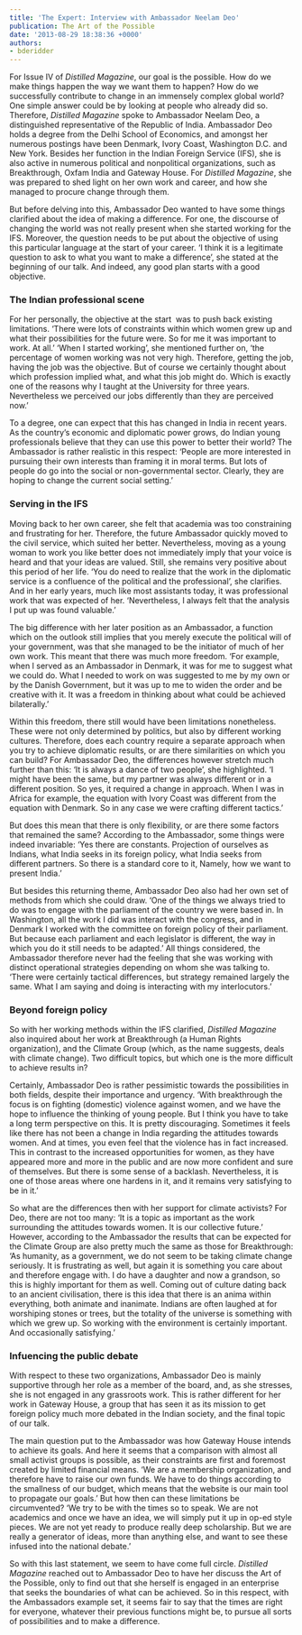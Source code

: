 ```yaml
---
title: 'The Expert: Interview with Ambassador Neelam Deo'
publication: The Art of the Possible
date: '2013-08-29 18:38:36 +0000'
authors:
- bderidder
---
```


For Issue IV of <em>Distilled Magazine</em>, our goal is the possible. How do we make things happen the way we want them to happen? How do we successfully contribute to change in an immensely complex global world? One simple answer could be by looking at people who already did so. Therefore, <em>Distilled Magazine</em> spoke to Ambassador Neelam Deo, a distinguished representative of the Republic of India. Ambassador Deo holds a degree from the Delhi School of Economics, and amongst her numerous postings have been Denmark, Ivory Coast, Washington D.C. and New York. Besides her function in the Indian Foreign Service (IFS), she is also active in numerous political and nonpolitical organizations, such as Breakthrough, Oxfam India and Gateway House. For <em>Distilled Magazine</em>, she was prepared to shed light on her own work and career, and how she managed to procure change through them.

But before delving into this, Ambassador Deo wanted to have some things clarified about the idea of making a difference. For one, the discourse of changing the world was not really present when she started working for the IFS. Moreover, the question needs to be put about the objective of using this particular language at the start of your career. ‘I think it is a legitimate question to ask to what you want to make a difference’, she stated at the beginning of our talk. And indeed, any good plan starts with a good objective.

### The Indian professional scene

For her personally, the objective at the start  was to push back existing limitations. ‘There were lots of constraints within which women grew up and what their possibilities for the future were. So for me it was important to work. At all.’ ‘When I started working’, she mentioned further on, ‘the percentage of women working was not very high. Therefore, getting the job, having the job was the objective. But of course we certainly thought about which profession implied what, and what this job might do. Which is exactly one of the reasons why I taught at the University for three years. Nevertheless we perceived our jobs differently than they are perceived now.’

To a degree, one can expect that this has changed in India in recent years. As the country’s economic and diplomatic power grows, do Indian young professionals believe that they can use this power to better their world? The Ambassador is rather realistic in this respect: ‘People are more interested in pursuing their own interests than framing it in moral terms. But lots of people do go into the social or non-governmental sector. Clearly, they are hoping to change the current social setting.’

### Serving in the IFS

Moving back to her own career, she felt that academia was too constraining and frustrating for her. Therefore, the future Ambassador quickly moved to the civil service, which suited her better. Nevertheless, moving as a young woman to work you like better does not immediately imply that your voice is heard and that your ideas are valued. Still, she remains very positive about this period of her life. ‘You do need to realize that the work in the diplomatic service is a confluence of the political and the professional’, she clarifies. And in her early years, much like most assistants today, it was professional work that was expected of her. ‘Nevertheless, I always felt that the analysis I put up was found valuable.’

The big difference with her later position as an Ambassador, a function which on the outlook still implies that you merely execute the political will of your government, was that she managed to be the initiator of much of her own work. This meant that there was much more freedom. ‘For example, when I served as an Ambassador in Denmark, it was for me to suggest what we could do. What I needed to work on was suggested to me by my own or by the Danish Government, but it was up to me to widen the order and be creative with it. It was a freedom in thinking about what could be achieved bilaterally.’

Within this freedom, there still would have been limitations nonetheless. These were not only determined by politics, but also by different working cultures. Therefore, does each country require a separate approach when you try to achieve diplomatic results, or are there similarities on which you can build? For Ambassador Deo, the differences however stretch much further than this: ‘It is always a dance of two people’, she highlighted. ‘I might have been the same, but my partner was always different or in a different position. So yes, it required a change in approach. When I was in Africa for example, the equation with Ivory Coast was different from the equation with Denmark. So in any case we were crafting different tactics.’

But does this mean that there is only flexibility, or are there some factors that remained the same? According to the Ambassador, some things were indeed invariable: ‘Yes there are constants. Projection of ourselves as Indians, what India seeks in its foreign policy, what India seeks from different partners. So there is a standard core to it, Namely, how we want to present India.’

But besides this returning theme, Ambassador Deo also had her own set of methods from which she could draw. ‘One of the things we always tried to do was to engage with the parliament of the country we were based in. In Washington, all the work I did was interact with the congress, and in Denmark I worked with the committee on foreign policy of their parliament. But because each parliament and each legislator is different, the way in which you do it still needs to be adapted.’ All things considered, the Ambassador therefore never had the feeling that she was working with distinct operational strategies depending on whom she was talking to. ‘There were certainly tactical differences, but strategy remained largely the same. What I am saying and doing is interacting with my interlocutors.’

### Beyond foreign policy

So with her working methods within the IFS clarified, <em>Distilled Magazine</em> also inquired about her work at Breakthrough (a Human Rights organization), and the Climate Group (which, as the name suggests, deals with climate change). Two difficult topics, but which one is the more difficult to achieve results in?

Certainly, Ambassador Deo is rather pessimistic towards the possibilities in both fields, despite their importance and urgency. ‘With breakthrough the focus is on fighting (domestic) violence against women, and we have the hope to influence the thinking of young people. But I think you have to take a long term perspective on this. It is pretty discouraging. Sometimes it feels like there has not been a change in India regarding the attitudes towards women. And at times, you even feel that the violence has in fact increased. This in contrast to the increased opportunities for women, as they have appeared more and more in the public and are now more confident and sure of themselves. But there is some sense of a backlash. Nevertheless, it is one of those areas where one hardens in it, and it remains very satisfying to be in it.’

So what are the differences then with her support for climate activists? For Deo, there are not too many: ‘It is a topic as important as the work surrounding the attitudes towards women. It is our collective future.’ However, according to the Ambassador the results that can be expected for the Climate Group are also pretty much the same as those for Breakthrough: ‘As humanity, as a government, we do not seem to be taking climate change seriously. It is frustrating as well, but again it is something you care about and therefore engage with. I do have a daughter and now a grandson, so this is highly important for them as well. Coming out of culture dating back to an ancient civilisation, there is this idea that there is an anima within everything, both animate and inanimate. Indians are often laughed at for worshiping stones or trees, but the totality of the universe is something with which we grew up. So working with the environment is certainly important. And occasionally satisfying.’

### Infuencing the public debate

With respect to these two organizations, Ambassador Deo is mainly supportive through her role as a member of the board, and, as she stresses, she is not engaged in any grassroots work. This is rather different for her work in Gateway House, a group that has seen it as its mission to get foreign policy much more debated in the Indian society, and the final topic of our talk.

The main question put to the Ambassador was how Gateway House intends to achieve its goals. And here it seems that a comparison with almost all small activist groups is possible, as their constraints are first and foremost created by limited financial means. ‘We are a membership organization, and therefore have to raise our own funds. We have to do things according to the smallness of our budget, which means that the website is our main tool to propagate our goals.’ But how then can these limitations be circumvented? ‘We try to be with the times so to speak. We are not academics and once we have an idea, we will simply put it up in op-ed style pieces. We are not yet ready to produce really deep scholarship. But we are really a generator of ideas, more than anything else, and want to see these infused into the national debate.’

So with this last statement, we seem to have come full circle. <em>Distilled Magazine</em> reached out to Ambassador Deo to have her discuss the Art of the Possible, only to find out that she herself is engaged in an enterprise that seeks the boundaries of what can be achieved. So in this respect, with the Ambassadors example set, it seems fair to say that the times are right for everyone, whatever their previous functions might be, to pursue all sorts of possibilities and to make a difference.
